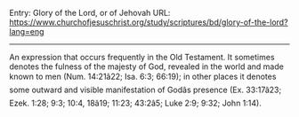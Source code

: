 Entry: Glory of the Lord, or of Jehovah
URL: https://www.churchofjesuschrist.org/study/scriptures/bd/glory-of-the-lord?lang=eng

---

An expression that occurs frequently in the Old Testament. It sometimes denotes the fulness of the majesty of God, revealed in the world and made known to men (Num. 14:21â22; Isa. 6:3; 66:19); in other places it denotes some outward and visible manifestation of Godâs presence (Ex. 33:17â23; Ezek. 1:28; 9:3; 10:4, 18â19; 11:23; 43:2â5; Luke 2:9; 9:32; John 1:14).
